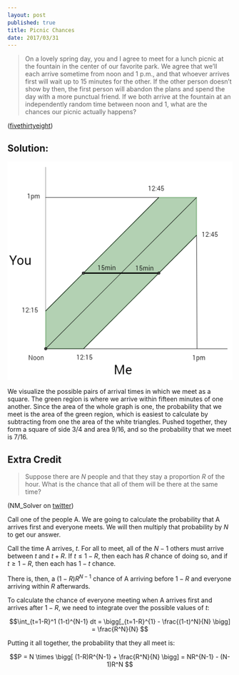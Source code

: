 ```yaml
---
layout: post
published: true
title: Picnic Chances
date: 2017/03/31
---
```



>On a lovely spring day, you and I agree to meet for a lunch picnic at the fountain in the center of our favorite park. We agree that we’ll each arrive sometime from noon and 1 p.m., and that whoever arrives first will wait up to 15 minutes for the other. If the other person doesn’t show by then, the first person will abandon the plans and spend the day with a more punctual friend. If we both arrive at the fountain at an independently random time between noon and 1, what are the chances our picnic actually happens?

<!--more-->

([fivethirtyeight](https://fivethirtyeight.com/features/what-are-the-chances-well-meet-for-lunch/))

## Solution:

![Picnic Graph](/img/Picnic.PNG)

We visualize the possible pairs of arrival times in which we meet as a square. The green region is where we arrive within fifteen minutes of one another. Since the area of the whole graph is one, the probability that we meet is the area of the green region, which is easiest to calculate by subtracting from one the area of the white triangles. Pushed together, they form a square of side 3/4 and area 9/16, and so the probability that we meet is 7/16.

## Extra Credit

>Suppose there are $N$ people and that they stay a proportion $R$ of the hour. What is the chance that all of them will be there at the same time?

(NM\_Solver on [twitter](https://twitter.com/NM_Solver/status/848587772025753600))

Call one of the people A.  We are going to calculate the probability that A arrives first and everyone meets. We will then multiply that probability by $N$ to get our answer.

Call the time A arrives, $t$. For all to meet, all of the $N-1$ others must arrive between $t$ and $t+R$. If $t \leq 1-R$, then each has $R$ chance of doing so, and if $t \geq 1-R$, then each has $1-t$ chance.  

There is, then, a $(1-R)R^{N-1}$ chance of A arriving before $1-R$ and everyone arriving within $R$ afterwards.  

To calculate the chance of everyone meeting when A arrives first and arrives after $1-R$, we need to integrate over the possible values of $t$:

$$\int_{t=1-R}^1 (1-t)^{N-1} dt =
\bigg[_{t=1-R}^{1} - \frac{(1-t)^N}{N} \bigg] = 
\frac{R^N}{N}
$$

Putting it all together, the probability that they all meet is:

$$P = N \times \bigg[ (1-R)R^{N-1} + \frac{R^N}{N} \bigg] =
NR^{N-1} - (N-1)R^N
$$

<br>
